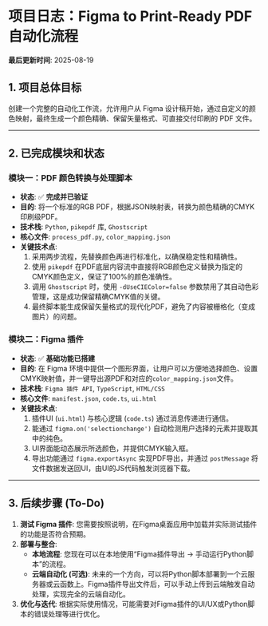 # 项目日志：Figma to Print-Ready PDF 自动化流程

**最后更新时间**: 2025-08-19

## 1. 项目总体目标

创建一个完整的自动化工作流，允许用户从 Figma 设计稿开始，通过自定义的颜色映射，最终生成一个颜色精确、保留矢量格式、可直接交付印刷的 PDF 文件。

---

## 2. 已完成模块和状态

### 模块一：PDF 颜色转换与处理脚本

- **状态**: ✅ **完成并已验证**
- **目的**: 将一个标准的RGB PDF，根据JSON映射表，转换为颜色精确的CMYK印刷级PDF。
- **技术栈**: `Python`, `pikepdf` 库, `Ghostscript`
- **核心文件**: `process_pdf.py`, `color_mapping.json`
- **关键技术点**:
    1.  采用两步流程，先替换颜色再进行标准化，以确保稳定性和精确性。
    2.  使用 `pikepdf` 在PDF底层内容流中直接将RGB颜色定义替换为指定的CMYK颜色定义，保证了100%的颜色准确性。
    3.  调用 `Ghostscript` 时，使用 `-dUseCIEColor=false` 参数禁用了其自动色彩管理，这是成功保留精确CMYK值的关键。
    4.  最终脚本能生成保留矢量格式的现代化PDF，避免了内容被栅格化（变成图片）的问题。

### 模块二：Figma 插件

- **状态**: ✅ **基础功能已搭建**
- **目的**: 在 Figma 环境中提供一个图形界面，让用户可以方便地选择颜色、设置CMYK映射值，并一键导出源PDF和对应的`color_mapping.json`文件。
- **技术栈**: `Figma 插件 API`, `TypeScript`, `HTML/CSS`
- **核心文件**: `manifest.json`, `code.ts`, `ui.html`
- **关键技术点**:
    1.  插件UI (`ui.html`) 与核心逻辑 (`code.ts`) 通过消息传递进行通信。
    2.  能通过 `figma.on('selectionchange')` 自动检测用户选择的元素并提取其中的纯色。
    3.  UI界面能动态展示所选颜色，并提供CMYK输入框。
    4.  导出功能通过 `figma.exportAsync` 实现PDF导出，并通过 `postMessage` 将文件数据发送回UI，由UI的JS代码触发浏览器下载。

---

## 3. 后续步骤 (To-Do)

1.  **测试 Figma 插件**: 您需要按照说明，在Figma桌面应用中加载并实际测试插件的功能是否符合预期。
2.  **部署与整合**: 
    -   **本地流程**: 您现在可以在本地使用“Figma插件导出 -> 手动运行Python脚本”的流程。
    -   **云端自动化 (可选)**: 未来的一个方向，可以将Python脚本部署到一个云服务器或云函数上。Figma插件导出文件后，可以手动上传到云端触发自动处理，实现完全的云端自动化。
3.  **优化与迭代**: 根据实际使用情况，可能需要对Figma插件的UI/UX或Python脚本的错误处理等进行优化。
